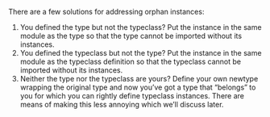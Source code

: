 There are a few solutions for addressing orphan instances:

1. You defined the type but not the typeclass? Put the instance in the same module as the type so that the type cannot be imported without its instances.
2. You defined the typeclass but not the type? Put the instance in the same module as the typeclass definition so that the typeclass cannot be imported without its instances.
3. Neither the type nor the typeclass are yours? Define your own newtype wrapping the original type and now you’ve got a type that “belongs” to you for which you can rightly define typeclass instances. There are means of making this less annoying which we’ll discuss later.
